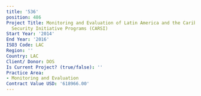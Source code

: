 ```yaml
---
title: '536'
position: 486
Project Title: Monitoring and Evaluation of Latin America and the Caribbean Regional
  Security Initiative Programs (CARSI)
Start Year: '2014'
End Year: '2016'
ISO3 Code: LAC
Region: ''
Country: LAC
Client/ Donor: DOS
Is Current Project? (true/false): ''
Practice Area:
- Monitoring and Evaluation
Contract Value USD: '618966.00'
---
```


